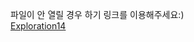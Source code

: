파일이 안 열릴 경우 하기 링크를 이용해주세요:)  
[Exploration14](https://colab.research.google.com/drive/1naZ3-91-dpZwCwpa5GOF63gwNv58M7EG?usp=sharing)
